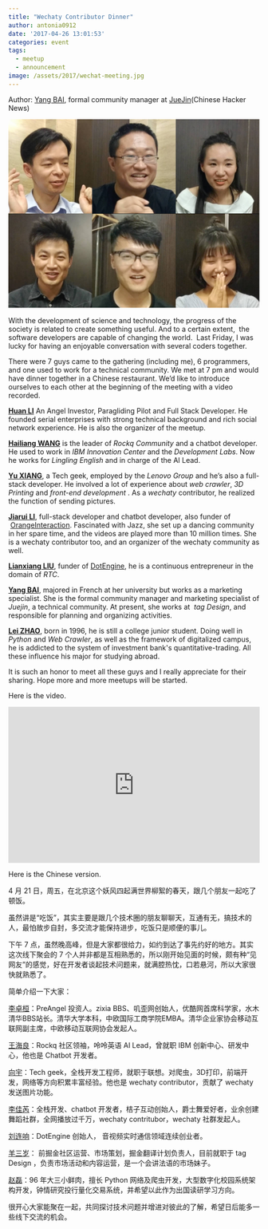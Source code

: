 ```yaml
---
title: "Wechaty Contributor Dinner"
author: antonia0912
date: '2017-04-26 13:01:53'
categories: event
tags:
  - meetup
  - announcement
image: /assets/2017/wechat-meeting.jpg
---
```


Author: [Yang BAI](https://github.com/antonia0912), formal community manager at [JueJin](https://juejin.im/)(Chinese Hacker News)

![Photo][antonia-video-photo]

With the development of science and technology, the progress of the society is related to create something useful. And to a certain extent,  the software developers are capable of changing the world.  Last Friday, I was lucky for having an enjoyable conversation with several coders together.

There were 7 guys came to the gathering (including me), 6 programmers, and one used to work for a technical community. We met at 7 pm and would have dinner together in a Chinese restaurant. We’d like to introduce ourselves to each other at the beginning of the meeting with a video recorded.

**[Huan LI](https://github.com/huan)** An Angel Investor, Paragliding Pilot and Full Stack Developer. He founded serial enterprises with strong technical background and rich social network experience. He is also the organizer of the meetup.

**[Hailiang WANG](https://github.com/Samurais)** is the leader of *Rockq Community* and a chatbot developer. He used to work in *IBM Innovation Center* and the *Development Labs*. Now he works for *Lingling English* and in charge of the AI Lead.

**[Yu XIANG](https://github.com/mukaiu)**, a Tech geek, employed by the *Lenovo Group* and he’s also a full- stack developer. He involved a lot of experience about *web crawler*, *3D Printing* and *front-end development* . As a *wechaty* contributor, he realized the function of sending pictures.

**[Jiarui LI](https://github.com/lijiarui)**, full-stack developer and chatbot developer, also funder of  [OrangeInteraction](http://www.batorange.com/). Fascinated with Jazz, she set up a dancing community in her spare time, and the videos are played more than 10 million times. She is a wechaty contributor too, and an organizer of the wechaty community as well.

**[Lianxiang LIU](https://github.com/notedit)**, funder of [DotEngine](http://dot.cc), he is a continuous entrepreneur in the domain of *RTC*.

**[Yang BAI](https://github.com/antonia0912)**, majored in French at her university but works as a marketing specialist. She is the formal community manager and marketing specialist of *Juejin*, a technical community. At present, she works at  *tag Design*, and responsible for planning and organizing activities.

**[Lei ZHAO](https://github.com/Jolly23)**, born in 1996, he is still a college junior student. Doing well in *Python* and *Web Crawler*, as well as the framework of digitalized campus, he is addicted to the system of investment bank's quantitative-trading. All these influence his major for studying abroad.

It is such an honor to meet all these guys and I really appreciate for their sharing. Hope more and more meetups will be started.

Here is the video.

<div class="video-container" style="
    position: relative;
    padding-bottom:56.25%;
    padding-top:30px;
    height:0;
    overflow:hidden;
">
<iframe width="560" height="315" src="https://www.youtube.com/embed/3eq8wJfCAWs" frameborder="0" allowfullscreen="" style="
    position: absolute;
    top:0;
    left:0;
    width:100%;
    height:100%;
"></iframe>
</div>

Here is the Chinese version.

4 月 21 日，周五，在北京这个妖风四起满世界柳絮的春天，跟几个朋友一起吃了顿饭。

虽然讲是“吃饭”，其实主要是跟几个技术圈的朋友聊聊天，互通有无，搞技术的人，最怕故步自封，多交流才能保持进步，吃饭只是顺便的事儿。

下午 7 点，虽然晚高峰，但是大家都很给力，如约到达了事先约好的地方。其实这次线下聚会的 7 个人并非都是互相熟悉的，所以刚开始见面的时候，颇有种“见网友”的感觉，好在开发者谈起技术问题来，就满腔热忱，口若悬河，所以大家很快就熟悉了。

简单介绍一下大家：

[李卓桓](https://github.com/huan)：PreAngel 投资人。zixia BBS、叽歪网创始人，优酷网首席科学家，水木清华BBS站长。清华大学本科，中欧国际工商学院EMBA。清华企业家协会移动互联网副主席，中欧移动互联网协会发起人。

[王海良](https://github.com/Samurais)：Rockq 社区领袖，呤呤英语 AI Lead，曾就职 IBM 创新中心、研发中心，他也是 Chatbot 开发者。

[向宇](https://github.com/mukaiu)：Tech geek，全栈开发工程师，就职于联想。对爬虫，3D打印，前端开发，网络等方向积累丰富经验。他也是 wechaty contributor，贡献了 wechaty 发送图片功能。

[李佳芮](https://github.com/lijiarui)：全栈开发、chatbot 开发者，桔子互动创始人，爵士舞爱好者，业余创建舞蹈社群，全网播放过千万，wechaty contritubor，wechaty 社群发起人。

[刘连响](https://github.com/notedit)：DotEngine 创始人， 音视频实时通信领域连续创业者。

[羊三岁](https://github.com/antonia0912)： 前掘金社区运营、市场策划，掘金翻译计划负责人，目前就职于 tag Design ，负责市场活动和内容运营，是一个会讲法语的市场妹子。

[赵磊](https://github.com/Jolly23)：96 年大三小鲜肉，擅长 Python 网络及爬虫开发，大型数字化校园系统架构开发，钟情研究投行量化交易系统，并希望以此作为出国读研学习方向。

很开心大家能聚在一起，共同探讨技术问题并增进对彼此的了解，希望日后能多一些线下交流的机会。

[dinner-photo]: /assets/2017/wechat-meeting.jpg
[antonia-video-photo]: /assets/2017/antonia0912-issue-4-seminar.jpg
